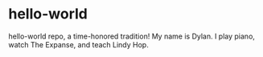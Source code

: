 # hello-world
hello-world repo, a time-honored tradition!
My name is Dylan. I play piano, watch The Expanse, and teach Lindy Hop. 
